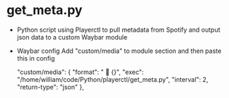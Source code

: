 # get_meta.py

+ Python script using Playerctl to pull metadata from Spotify and output json data to a custom Waybar module

+ Waybar config
Add "custom/media" to module section and then paste this in config 

  "custom/media": {
    "format": "  {}",
    "exec": "/home/william/code/Python/playerctl/get_meta.py",
    "interval": 2,
    "return-type": "json"
  },
